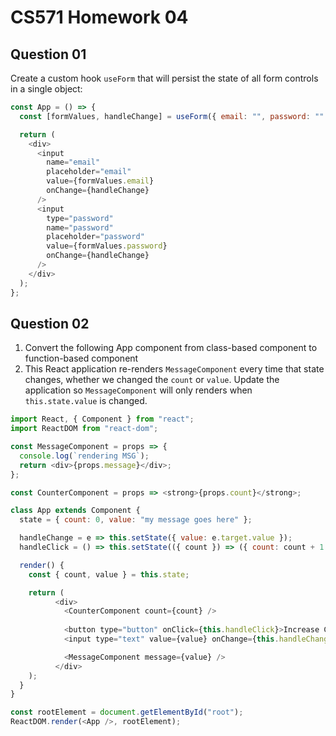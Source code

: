 # CS571 Homework 04
## Question 01
Create a custom hook `useForm` that will persist the state of all form controls in a single object:
```javascript
const App = () => {
  const [formValues, handleChange] = useForm({ email: "", password: "" });

  return (
    <div>
      <input
        name="email"
        placeholder="email"
        value={formValues.email}
        onChange={handleChange}
      />
      <input
        type="password"
        name="password"
        placeholder="password"
        value={formValues.password}
        onChange={handleChange}
      />
    </div>
  );
};
```
  
## Question 02
1. Convert the following App component from class-based component to function-based component
2. This React application re-renders `MessageComponent` every time that state changes, whether we changed the `count` or `value`. Update the application so `MessageComponent` will only renders when `this.state.value` is changed.
```javascript
import React, { Component } from "react";
import ReactDOM from "react-dom";

const MessageComponent = props => {
  console.log(`rendering MSG`);
  return <div>{props.message}</div>;
};

const CounterComponent = props => <strong>{props.count}</strong>;

class App extends Component {
  state = { count: 0, value: "my message goes here" };

  handleChange = e => this.setState({ value: e.target.value });
  handleClick = () => this.setState(({ count }) => ({ count: count + 1 }));

  render() {
    const { count, value } = this.state;

    return (
          <div>
            <CounterComponent count={count} />
        
            <button type="button" onClick={this.handleClick}>Increase Count</button>
            <input type="text" value={value} onChange={this.handleChange} />

            <MessageComponent message={value} />
          </div>
    );
  }
}

const rootElement = document.getElementById("root");
ReactDOM.render(<App />, rootElement);

```
